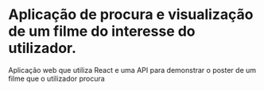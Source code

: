 # Aplicação de procura e visualização de um filme do interesse do utilizador.

Aplicação web que utiliza React e uma API para demonstrar o poster de um filme que o utilizador procura